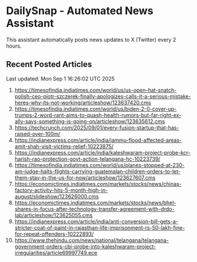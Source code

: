 # DailySnap - Automated News Assistant

This assistant automatically posts news updates to X (Twitter) every 2 hours.

## Recent Posted Articles

Last updated: Mon Sep  1 16:26:02 UTC 2025

1. https://timesofindia.indiatimes.com/world/us/us-open-hat-snatch-polish-ceo-piotr-szczerek-finally-apologizes-calls-it-a-serious-mistake-heres-why-its-not-working/articleshow/123637420.cms
2. https://timesofindia.indiatimes.com/world/us/biden-2-0-cover-up-trumps-2-word-rant-aims-to-quash-health-rumors-but-far-right-ex-ally-says-something-is-going-on/articleshow/123635612.cms
3. https://techcrunch.com/2025/09/01/every-fusion-startup-that-has-raised-over-100m/
4. https://indianexpress.com/article/india/jammu-flood-affected-areas-amit-shah-visit-victims-relief-10223875/
5. https://indianexpress.com/article/india/kaleshwaram-project-probe-kcr-harish-rao-protection-govt-action-telangana-hc-10223739/
6. https://timesofindia.indiatimes.com/world/us/planes-stopped-at-230-am-judge-halts-flights-carrying-guatemalan-children-orders-to-let-them-stay-in-the-us-for-now/articleshow/123627607.cms
7. https://economictimes.indiatimes.com/markets/stocks/news/chinas-factory-activity-hits-5-month-high-in-august/slideshow/123626000.cms
8. https://economictimes.indiatimes.com/markets/stocks/news/bhel-shares-in-focus-after-technology-transfer-agreement-with-drdo-lab/articleshow/123625055.cms
9. https://indianexpress.com/article/india/anti-conversion-bill-gets-a-stricter-coat-of-paint-in-rajasthan-life-imprisonment-rs-50-lakh-fine-for-repeat-offenders-10222893/
10. https://www.thehindu.com/news/national/telangana/telangana-government-orders-cbi-probe-into-kaleshwaram-project-irregularities/article69997749.ece
